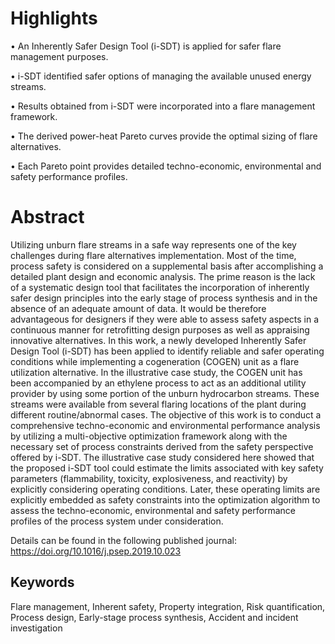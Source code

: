 # Highlights
• An Inherently Safer Design Tool (i-SDT) is applied for safer flare management purposes.

• i-SDT identified safer options of managing the available unused energy streams.

• Results obtained from i-SDT were incorporated into a flare management framework.

• The derived power-heat Pareto curves provide the optimal sizing of flare alternatives.

• Each Pareto point provides detailed techno-economic, environmental and safety performance profiles.

# Abstract
Utilizing unburn flare streams in a safe way represents one of the key challenges during flare alternatives implementation. Most of the time, process safety is considered on a supplemental basis after accomplishing a detailed plant design and economic analysis. The prime reason is the lack of a systematic design tool that facilitates the incorporation of inherently safer design principles into the early stage of process synthesis and in the absence of an adequate amount of data. It would be therefore advantageous for designers if they were able to assess safety aspects in a continuous manner for retrofitting design purposes as well as appraising innovative alternatives. In this work, a newly developed Inherently Safer Design Tool (i-SDT) has been applied to identify reliable and safer operating conditions while implementing a cogeneration (COGEN) unit as a flare utilization alternative. In the illustrative case study, the COGEN unit has been accompanied by an ethylene process to act as an additional utility provider by using some portion of the unburn hydrocarbon streams. These streams were available from several flaring locations of the plant during different routine/abnormal cases. The objective of this work is to conduct a comprehensive techno-economic and environmental performance analysis by utilizing a multi-objective optimization framework along with the necessary set of process constraints derived from the safety perspective offered by i-SDT. The illustrative case study considered here showed that the proposed i-SDT tool could estimate the limits associated with key safety parameters (flammability, toxicity, explosiveness, and reactivity) by explicitly considering operating conditions. Later, these operating limits are explicitly embedded as safety constraints into the optimization algorithm to assess the techno-economic, environmental and safety performance profiles of the process system under consideration.

Details can be found in the following published journal: https://doi.org/10.1016/j.psep.2019.10.023

## Keywords
Flare management, Inherent safety, Property integration, Risk quantification, Process design, Early-stage process synthesis, Accident and incident investigation
